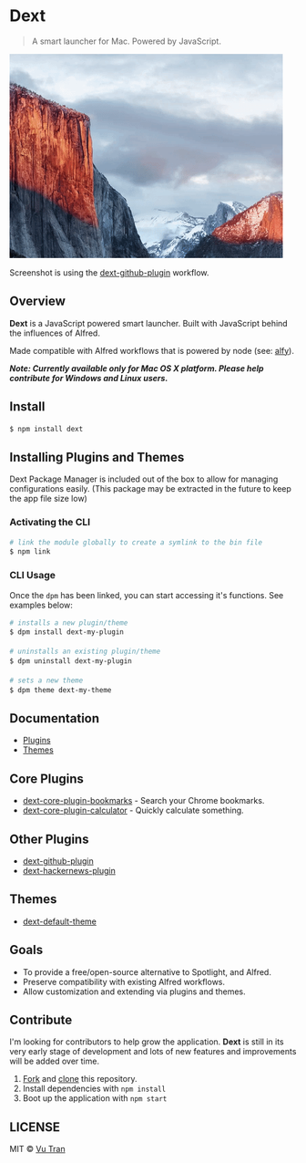 # Dext

> A smart launcher for Mac. Powered by JavaScript.

![](screenshot.gif?raw=true)

Screenshot is using the [dext-github-plugin](https://github.com/vutran/dext-github-plugin) workflow.

## Overview

**Dext** is a JavaScript powered smart launcher. Built with JavaScript behind the influences of Alfred.

Made compatible with Alfred workflows that is powered by node (see: [alfy](https://github.com/sindresorhus/alfy)).

***Note: Currently available only for Mac OS X platform. Please help contribute for Windows and Linux users.***

## Install

```bash
$ npm install dext
```

## Installing Plugins and Themes

Dext Package Manager is included out of the box to allow for managing configurations easily. (This package may be extracted in the future to keep the app file size low)

### Activating the CLI

```bash
# link the module globally to create a symlink to the bin file
$ npm link
```

### CLI Usage

Once the `dpm` has been linked, you can start accessing it's functions. See examples below:

```bash
# installs a new plugin/theme
$ dpm install dext-my-plugin

# uninstalls an existing plugin/theme
$ dpm uninstall dext-my-plugin

# sets a new theme
$ dpm theme dext-my-theme
```

## Documentation

- [Plugins](docs/PLUGINS.md)
- [Themes](docs/THEMES.md)

## Core Plugins

- [dext-core-plugin-bookmarks](https://github.com/vutran/dext-core-plugin-bookmarks) - Search your Chrome bookmarks.
- [dext-core-plugin-calculator](https://github.com/vutran/dext-core-plugin-calculator) - Quickly calculate something.

## Other Plugins

- [dext-github-plugin](https://github.com/vutran/dext-github-plugin)
- [dext-hackernews-plugin](https://github.com/vutran/dext-hackernews-plugin)

## Themes

- [dext-default-theme](https://github.com/vutran/dext-default-theme)

## Goals

- To provide a free/open-source alternative to Spotlight, and Alfred.
- Preserve compatibility with existing Alfred workflows.
- Allow customization and extending via plugins and themes.

## Contribute

I'm looking for contributors to help grow the application. **Dext** is still in its very early stage of development and lots of new features and improvements will be added over time.

1. [Fork](https://help.github.com/articles/fork-a-repo/) and [clone](https://help.github.com/articles/cloning-a-repository/) this repository.
2. Install dependencies with `npm install`
3. Boot up the application with `npm start`

## LICENSE

MIT © [Vu Tran](https://github.com/vutran/)
